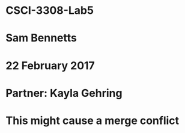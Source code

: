 # CSCI-3308-Lab5
# Sam Bennetts
# 22 February 2017
# Partner: Kayla Gehring
# This might cause a merge conflict

